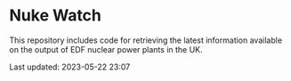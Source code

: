# Nuke Watch

This repository includes code for retrieving the latest information available on the output of EDF nuclear power plants in the UK.

Last updated: 2023-05-22 23:07